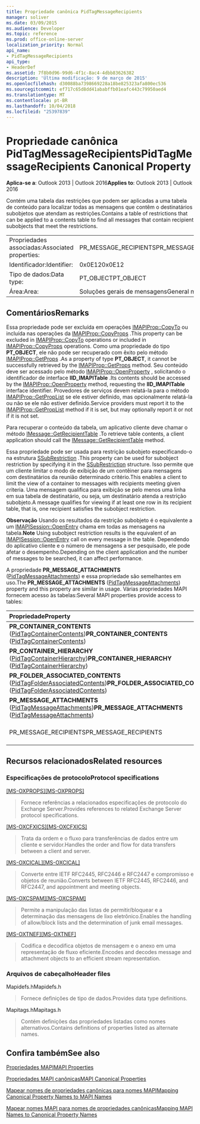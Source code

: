 ```yaml
---
title: Propriedade canônica PidTagMessageRecipients
manager: soliver
ms.date: 03/09/2015
ms.audience: Developer
ms.topic: reference
ms.prod: office-online-server
localization_priority: Normal
api_name:
- PidTagMessageRecipients
api_type:
- HeaderDef
ms.assetid: 7f8b0d96-99d6-4f1c-8ac4-4dbb83626382
description: 'Última modificação: 9 de março de 2015'
ms.openlocfilehash: d30088ba7398669228a18be825323afa800ec536
ms.sourcegitcommit: ef717c65d8dd41ababffb01eafc443c79950aed4
ms.translationtype: MT
ms.contentlocale: pt-BR
ms.lasthandoff: 10/04/2018
ms.locfileid: "25397839"
---
```

# <a name="pidtagmessagerecipients-canonical-property"></a><span data-ttu-id="d9fb0-103">Propriedade canônica PidTagMessageRecipients</span><span class="sxs-lookup"><span data-stu-id="d9fb0-103">PidTagMessageRecipients Canonical Property</span></span>

  
  
<span data-ttu-id="d9fb0-104">**Aplica-se a**: Outlook 2013 | Outlook 2016</span><span class="sxs-lookup"><span data-stu-id="d9fb0-104">**Applies to**: Outlook 2013 | Outlook 2016</span></span> 
  
<span data-ttu-id="d9fb0-105">Contém uma tabela das restrições que podem ser aplicadas a uma tabela de conteúdo para localizar todas as mensagens que contêm o destinatários subobjetos que atendam as restrições.</span><span class="sxs-lookup"><span data-stu-id="d9fb0-105">Contains a table of restrictions that can be applied to a contents table to find all messages that contain recipient subobjects that meet the restrictions.</span></span> 
  
|||
|:-----|:-----|
|<span data-ttu-id="d9fb0-106">Propriedades associadas:</span><span class="sxs-lookup"><span data-stu-id="d9fb0-106">Associated properties:</span></span>  <br/> |<span data-ttu-id="d9fb0-107">PR_MESSAGE_RECIPIENTS</span><span class="sxs-lookup"><span data-stu-id="d9fb0-107">PR_MESSAGE_RECIPIENTS</span></span>  <br/> |
|<span data-ttu-id="d9fb0-108">Identificador:</span><span class="sxs-lookup"><span data-stu-id="d9fb0-108">Identifier:</span></span>  <br/> |<span data-ttu-id="d9fb0-109">0x0E12</span><span class="sxs-lookup"><span data-stu-id="d9fb0-109">0x0E12</span></span>  <br/> |
|<span data-ttu-id="d9fb0-110">Tipo de dados:</span><span class="sxs-lookup"><span data-stu-id="d9fb0-110">Data type:</span></span>  <br/> |<span data-ttu-id="d9fb0-111">PT_OBJECT</span><span class="sxs-lookup"><span data-stu-id="d9fb0-111">PT_OBJECT</span></span>  <br/> |
|<span data-ttu-id="d9fb0-112">Área:</span><span class="sxs-lookup"><span data-stu-id="d9fb0-112">Area:</span></span>  <br/> |<span data-ttu-id="d9fb0-113">Soluções gerais de mensagens</span><span class="sxs-lookup"><span data-stu-id="d9fb0-113">General messaging</span></span>  <br/> |
   
## <a name="remarks"></a><span data-ttu-id="d9fb0-114">Comentários</span><span class="sxs-lookup"><span data-stu-id="d9fb0-114">Remarks</span></span>

<span data-ttu-id="d9fb0-115">Essa propriedade pode ser excluída em operações [IMAPIProp::CopyTo](imapiprop-copyto.md) ou incluída nas operações da [IMAPIProp::CopyProps](imapiprop-copyprops.md) .</span><span class="sxs-lookup"><span data-stu-id="d9fb0-115">This property can be excluded in [IMAPIProp::CopyTo](imapiprop-copyto.md) operations or included in [IMAPIProp::CopyProps](imapiprop-copyprops.md) operations.</span></span> <span data-ttu-id="d9fb0-116">Como uma propriedade do tipo **PT_OBJECT**, ele não pode ser recuperado com êxito pelo método [IMAPIProp::GetProps](imapiprop-getprops.md) .</span><span class="sxs-lookup"><span data-stu-id="d9fb0-116">As a property of type **PT_OBJECT**, it cannot be successfully retrieved by the [IMAPIProp::GetProps](imapiprop-getprops.md) method.</span></span> <span data-ttu-id="d9fb0-117">Seu conteúdo deve ser acessado pelo método [IMAPIProp::OpenProperty](imapiprop-openproperty.md) , solicitando o identificador de interface **IID_IMAPITable** .</span><span class="sxs-lookup"><span data-stu-id="d9fb0-117">Its contents should be accessed by the [IMAPIProp::OpenProperty](imapiprop-openproperty.md) method, requesting the **IID_IMAPITable** interface identifier.</span></span> <span data-ttu-id="d9fb0-118">Provedores de serviços devem relatá-la para o método [IMAPIProp::GetPropList](imapiprop-getproplist.md) se ele estiver definido, mas opcionalmente relatá-la ou não se ele não estiver definido.</span><span class="sxs-lookup"><span data-stu-id="d9fb0-118">Service providers must report it to the [IMAPIProp::GetPropList](imapiprop-getproplist.md) method if it is set, but may optionally report it or not if it is not set.</span></span> 
  
<span data-ttu-id="d9fb0-119">Para recuperar o conteúdo da tabela, um aplicativo cliente deve chamar o método [IMessage::GetRecipientTable](imessage-getrecipienttable.md) .</span><span class="sxs-lookup"><span data-stu-id="d9fb0-119">To retrieve table contents, a client application should call the [IMessage::GetRecipientTable](imessage-getrecipienttable.md) method.</span></span> 
  
<span data-ttu-id="d9fb0-120">Essa propriedade pode ser usada para restrição subobjeto especificando-o na estrutura [SSubRestriction](ssubrestriction.md) .</span><span class="sxs-lookup"><span data-stu-id="d9fb0-120">This property can be used for subobject restriction by specifying it in the [SSubRestriction](ssubrestriction.md) structure.</span></span> <span data-ttu-id="d9fb0-121">Isso permite que um cliente limitar o modo de exibição de um contêiner para mensagens com destinatários da reunião determinado critério.</span><span class="sxs-lookup"><span data-stu-id="d9fb0-121">This enables a client to limit the view of a container to messages with recipients meeting given criteria.</span></span> <span data-ttu-id="d9fb0-122">Uma mensagem qualifica para exibição se pelo menos uma linha em sua tabela de destinatário, ou seja, um destinatário atenda a restrição subobjeto.</span><span class="sxs-lookup"><span data-stu-id="d9fb0-122">A message qualifies for viewing if at least one row in its recipient table, that is, one recipient satisfies the subobject restriction.</span></span> 
  
 <span data-ttu-id="d9fb0-123">**Observação** Usando os resultados da restrição subobjeto é o equivalente a um [IMAPISession::OpenEntry](imapisession-openentry.md) chama em todas as mensagens na tabela.</span><span class="sxs-lookup"><span data-stu-id="d9fb0-123">**Note** Using subobject restriction results is the equivalent of an [IMAPISession::OpenEntry](imapisession-openentry.md) call on every message in the table.</span></span> <span data-ttu-id="d9fb0-124">Dependendo do aplicativo cliente e o número de mensagens a ser pesquisado, ele pode afetar o desempenho.</span><span class="sxs-lookup"><span data-stu-id="d9fb0-124">Depending on the client application and the number of messages to be searched, it can affect performance.</span></span> 
  
<span data-ttu-id="d9fb0-125">A propriedade **PR_MESSAGE_ATTACHMENTS** ([PidTagMessageAttachments](pidtagmessageattachments-canonical-property.md)) e essa propriedade são semelhantes em uso.</span><span class="sxs-lookup"><span data-stu-id="d9fb0-125">The **PR_MESSAGE_ATTACHMENTS** ([PidTagMessageAttachments](pidtagmessageattachments-canonical-property.md)) property and this property are similar in usage.</span></span> <span data-ttu-id="d9fb0-126">Várias propriedades MAPI fornecem acesso às tabelas:</span><span class="sxs-lookup"><span data-stu-id="d9fb0-126">Several MAPI properties provide access to tables:</span></span> 
  
|<span data-ttu-id="d9fb0-127">**Propriedade**</span><span class="sxs-lookup"><span data-stu-id="d9fb0-127">**Property**</span></span>|<span data-ttu-id="d9fb0-128">**Table**</span><span class="sxs-lookup"><span data-stu-id="d9fb0-128">**Table**</span></span>|
|:-----|:-----|
|<span data-ttu-id="d9fb0-129">**PR_CONTAINER_CONTENTS** ([PidTagContainerContents](pidtagcontainercontents-canonical-property.md))</span><span class="sxs-lookup"><span data-stu-id="d9fb0-129">**PR_CONTAINER_CONTENTS** ([PidTagContainerContents](pidtagcontainercontents-canonical-property.md))</span></span>  <br/> |<span data-ttu-id="d9fb0-130">Tabela de conteúdo</span><span class="sxs-lookup"><span data-stu-id="d9fb0-130">Contents table</span></span>  <br/> |
|<span data-ttu-id="d9fb0-131">**PR_CONTAINER_HIERARCHY** ([PidTagContainerHierarchy](pidtagcontainerhierarchy-canonical-property.md))</span><span class="sxs-lookup"><span data-stu-id="d9fb0-131">**PR_CONTAINER_HIERARCHY** ([PidTagContainerHierarchy](pidtagcontainerhierarchy-canonical-property.md))</span></span>  <br/> |<span data-ttu-id="d9fb0-132">Tabela de hierarquia</span><span class="sxs-lookup"><span data-stu-id="d9fb0-132">Hierarchy table</span></span>  <br/> |
|<span data-ttu-id="d9fb0-133">**PR_FOLDER_ASSOCIATED_CONTENTS** ([PidTagFolderAssociatedContents](pidtagfolderassociatedcontents-canonical-property.md))</span><span class="sxs-lookup"><span data-stu-id="d9fb0-133">**PR_FOLDER_ASSOCIATED_CONTENTS** ([PidTagFolderAssociatedContents](pidtagfolderassociatedcontents-canonical-property.md))</span></span>  <br/> |<span data-ttu-id="d9fb0-134">Tabela de conteúdo associado</span><span class="sxs-lookup"><span data-stu-id="d9fb0-134">Associated contents table</span></span>  <br/> |
|<span data-ttu-id="d9fb0-135">**PR_MESSAGE_ATTACHMENTS** ([PidTagMessageAttachments](pidtagmessageattachments-canonical-property.md))</span><span class="sxs-lookup"><span data-stu-id="d9fb0-135">**PR_MESSAGE_ATTACHMENTS** ([PidTagMessageAttachments](pidtagmessageattachments-canonical-property.md))</span></span>  <br/> |<span data-ttu-id="d9fb0-136">Tabela de anexos</span><span class="sxs-lookup"><span data-stu-id="d9fb0-136">Attachment table</span></span>  <br/> |
|<span data-ttu-id="d9fb0-137">PR_MESSAGE_RECIPIENTS</span><span class="sxs-lookup"><span data-stu-id="d9fb0-137">PR_MESSAGE_RECIPIENTS</span></span>  <br/> |<span data-ttu-id="d9fb0-138">Tabela de destinatários</span><span class="sxs-lookup"><span data-stu-id="d9fb0-138">Recipient table</span></span>  <br/> |
   
## <a name="related-resources"></a><span data-ttu-id="d9fb0-139">Recursos relacionados</span><span class="sxs-lookup"><span data-stu-id="d9fb0-139">Related resources</span></span>

### <a name="protocol-specifications"></a><span data-ttu-id="d9fb0-140">Especificações de protocolo</span><span class="sxs-lookup"><span data-stu-id="d9fb0-140">Protocol specifications</span></span>

<span data-ttu-id="d9fb0-141">[[MS-OXPROPS]](https://msdn.microsoft.com/library/f6ab1613-aefe-447d-a49c-18217230b148%28Office.15%29.aspx)</span><span class="sxs-lookup"><span data-stu-id="d9fb0-141">[[MS-OXPROPS]](https://msdn.microsoft.com/library/f6ab1613-aefe-447d-a49c-18217230b148%28Office.15%29.aspx)</span></span>
  
> <span data-ttu-id="d9fb0-142">Fornece referências a relacionados especificações de protocolo do Exchange Server.</span><span class="sxs-lookup"><span data-stu-id="d9fb0-142">Provides references to related Exchange Server protocol specifications.</span></span>
    
<span data-ttu-id="d9fb0-143">[[MS-OXCFXICS]](https://msdn.microsoft.com/library/b9752f3d-d50d-44b8-9e6b-608a117c8532%28Office.15%29.aspx)</span><span class="sxs-lookup"><span data-stu-id="d9fb0-143">[[MS-OXCFXICS]](https://msdn.microsoft.com/library/b9752f3d-d50d-44b8-9e6b-608a117c8532%28Office.15%29.aspx)</span></span>
  
> <span data-ttu-id="d9fb0-144">Trata da ordem e o fluxo para transferências de dados entre um cliente e servidor.</span><span class="sxs-lookup"><span data-stu-id="d9fb0-144">Handles the order and flow for data transfers between a client and server.</span></span>
    
<span data-ttu-id="d9fb0-145">[[MS-OXCICAL]](https://msdn.microsoft.com/library/a685a040-5b69-4c84-b084-795113fb4012%28Office.15%29.aspx)</span><span class="sxs-lookup"><span data-stu-id="d9fb0-145">[[MS-OXCICAL]](https://msdn.microsoft.com/library/a685a040-5b69-4c84-b084-795113fb4012%28Office.15%29.aspx)</span></span>
  
> <span data-ttu-id="d9fb0-146">Converte entre IETF RFC2445, RFC2446 e RFC2447 e compromisso e objetos de reunião.</span><span class="sxs-lookup"><span data-stu-id="d9fb0-146">Converts between IETF RFC2445, RFC2446, and RFC2447, and appointment and meeting objects.</span></span>
    
<span data-ttu-id="d9fb0-147">[[MS-OXCSPAM]](https://msdn.microsoft.com/library/522f8587-4aed-4cd6-831b-40bd87862189%28Office.15%29.aspx)</span><span class="sxs-lookup"><span data-stu-id="d9fb0-147">[[MS-OXCSPAM]](https://msdn.microsoft.com/library/522f8587-4aed-4cd6-831b-40bd87862189%28Office.15%29.aspx)</span></span>
  
> <span data-ttu-id="d9fb0-148">Permite a manipulação das listas de permitir/bloquear e a determinação das mensagens de lixo eletrônico.</span><span class="sxs-lookup"><span data-stu-id="d9fb0-148">Enables the handling of allow/block lists and the determination of junk email messages.</span></span>
    
<span data-ttu-id="d9fb0-149">[[MS-OXTNEF]](https://msdn.microsoft.com/library/1f0544d7-30b7-4194-b58f-adc82f3763bb%28Office.15%29.aspx)</span><span class="sxs-lookup"><span data-stu-id="d9fb0-149">[[MS-OXTNEF]](https://msdn.microsoft.com/library/1f0544d7-30b7-4194-b58f-adc82f3763bb%28Office.15%29.aspx)</span></span>
  
> <span data-ttu-id="d9fb0-150">Codifica e decodifica objetos de mensagem e o anexo em uma representação de fluxo eficiente.</span><span class="sxs-lookup"><span data-stu-id="d9fb0-150">Encodes and decodes message and attachment objects to an efficient stream representation.</span></span>
    
### <a name="header-files"></a><span data-ttu-id="d9fb0-151">Arquivos de cabeçalho</span><span class="sxs-lookup"><span data-stu-id="d9fb0-151">Header files</span></span>

<span data-ttu-id="d9fb0-152">Mapidefs.h</span><span class="sxs-lookup"><span data-stu-id="d9fb0-152">Mapidefs.h</span></span>
  
> <span data-ttu-id="d9fb0-153">Fornece definições de tipo de dados.</span><span class="sxs-lookup"><span data-stu-id="d9fb0-153">Provides data type definitions.</span></span>
    
<span data-ttu-id="d9fb0-154">Mapitags.h</span><span class="sxs-lookup"><span data-stu-id="d9fb0-154">Mapitags.h</span></span>
  
> <span data-ttu-id="d9fb0-155">Contém definições das propriedades listadas como nomes alternativos.</span><span class="sxs-lookup"><span data-stu-id="d9fb0-155">Contains definitions of properties listed as alternate names.</span></span>
    
## <a name="see-also"></a><span data-ttu-id="d9fb0-156">Confira também</span><span class="sxs-lookup"><span data-stu-id="d9fb0-156">See also</span></span>



[<span data-ttu-id="d9fb0-157">Propriedades MAPI</span><span class="sxs-lookup"><span data-stu-id="d9fb0-157">MAPI Properties</span></span>](mapi-properties.md)
  
[<span data-ttu-id="d9fb0-158">Propriedades MAPI canônicas</span><span class="sxs-lookup"><span data-stu-id="d9fb0-158">MAPI Canonical Properties</span></span>](mapi-canonical-properties.md)
  
[<span data-ttu-id="d9fb0-159">Mapear nomes de propriedades canônicas para nomes MAPI</span><span class="sxs-lookup"><span data-stu-id="d9fb0-159">Mapping Canonical Property Names to MAPI Names</span></span>](mapping-canonical-property-names-to-mapi-names.md)
  
[<span data-ttu-id="d9fb0-160">Mapear nomes MAPI para nomes de propriedades canônicas</span><span class="sxs-lookup"><span data-stu-id="d9fb0-160">Mapping MAPI Names to Canonical Property Names</span></span>](mapping-mapi-names-to-canonical-property-names.md)

